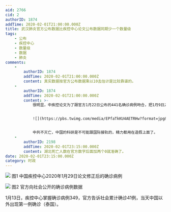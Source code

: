 ```yaml
---
aid: 2766
cid: 2
authorID: 1874
addTime: 2020-02-01T21:00:00.000Z
title: 武汉肺炎官方公布数据比疾控中心论文公布数据同期少一个数量级
tags:
    - 公布
    - 疾控中心
    - 数量级
    - 数据
    - 肺炎
comments:
    -
        authorID: 1874
        addTime: 2020-02-01T21:00:00.000Z
        content: 真实数据按官方公布数据乘以10去估计是比较靠谱的。
    -
        authorID: 1874
        addTime: 2020-02-01T21:00:00.000Z
        content: >-
            很明显，中疾控论文为了跟官方1月22日公布的441名确诊病例吻合，把1月9日之后确诊的很多病例都剔除了。


            ![](https://pbs.twimg.com/media/EPfaTkKU4AETRHw?format=jpg&name=large)


            中共不灭亡，中国的科研是不可能跟国际接轨的，精力都用在造假上面了。
    -
        authorID: 2198
        addTime: 2020-02-01T23:15:00.000Z
        content: 湖北死亡人数在官方数字后面加两个0就准确了。
date: 2020-02-01T23:15:00.000Z
category: 时政
---
```


![](https://i.imgur.com/yoFJZw8.png) 图1 中国疾控中心2020年1月29日论文修正后的确诊病例

![](https://i.imgur.com/Clg6Hhk.png) 图2 官方向社会公开的确诊病例数据

1月13日，疾控中心掌握确诊病例349，官方告诉社会累计确诊41例，当天中国以外出现第一例确诊（泰国）。
